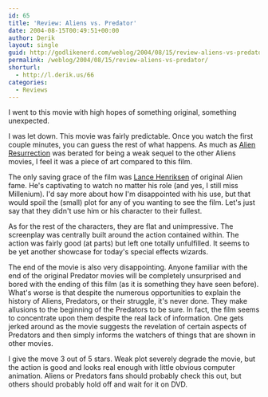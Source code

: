 ```yaml
---
id: 65
title: 'Review: Aliens vs. Predator'
date: 2004-08-15T00:49:51+00:00
author: Derik
layout: single
guid: http://godlikenerd.com/weblog/2004/08/15/review-aliens-vs-predator/
permalink: /weblog/2004/08/15/review-aliens-vs-predator/
shorturl:
  - http://l.derik.us/66
categories:
  - Reviews
---
```

I went to this movie with high hopes of something original, something unexpected.

I was let down. This movie was fairly predictable. Once you watch the first couple minutes, you can guess the rest of what happens. As much as [Alien Resurrection](http://www.imdb.com/title/tt0118583/) was berated for being a weak sequel to the other Aliens movies, I feel it was a piece of art compared to this film.

The only saving grace of the film was [Lance Henriksen](http://www.imdb.com/name/nm0000448/) of original Alien fame. He's captivating to watch no matter his role (and yes, I still miss Millenium). I'd say more about how I'm disappointed with his use, but that would spoil the (small) plot for any of you wanting to see the film. Let's just say that they didn't use him or his character to their fullest.

As for the rest of the characters, they are flat and unimpressive. The screenplay was centrally built around the action contained within. The action was fairly good (at parts) but left one totally unfulfilled. It seems to be yet another showcase for today's special effects wizards.

The end of the movie is also very disappointing. Anyone familiar with the end of the original Predator movies will be completely unsurprised and bored with the ending of this film (as it is something they have seen before). What's worse is that despite the numerous opportunities to explain the history of Aliens, Predators, or their struggle, it's never done. They make allusions to the beginning of the Predators to be sure. In fact, the film seems to concentrate upon them despite the real lack of information. One gets jerked around as the movie suggests the revelation of certain aspects of Predators and then simply informs the watchers of things that are shown in other movies.

I give the move 3 out of 5 stars. Weak plot severely degrade the movie, but the action is good and looks real enough with little obvious computer animation. Aliens or Predators fans should probably check this out, but others should probably hold off and wait for it on DVD.